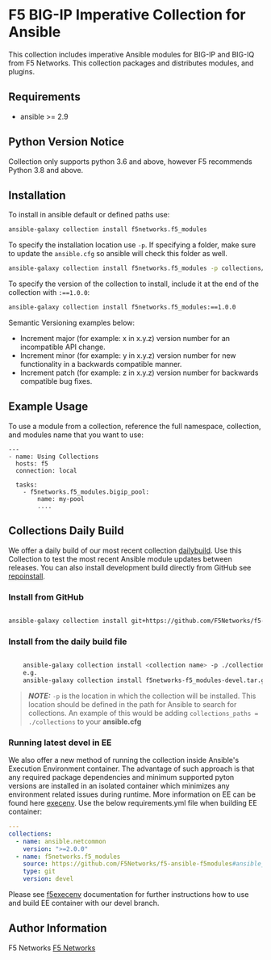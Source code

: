 # F5 BIG-IP Imperative Collection for Ansible

This collection includes imperative Ansible modules for BIG-IP and BIG-IQ from F5 Networks.
This collection packages and distributes modules, and plugins.

## Requirements

 - ansible >= 2.9

## Python Version Notice
Collection only supports python 3.6 and above, however F5 recommends Python 3.8 and above.

## Installation
To install in ansible default or defined paths use:
```bash
ansible-galaxy collection install f5networks.f5_modules
```

To specify the installation location use `-p`. If specifying a folder, make sure to update the `ansible.cfg` so ansible will check this folder as well.
```bash
ansible-galaxy collection install f5networks.f5_modules -p collections/
```

To specify the version of the collection to install, include it at the end of the collection with `:==1.0.0`:
```bash
ansible-galaxy collection install f5networks.f5_modules:==1.0.0
```

Semantic Versioning examples below:
- Increment major (for example: x in x.y.z) version number for an incompatible API change.
- Increment minor (for example: y in x.y.z) version number for new functionality in a backwards compatible manner.
- Increment patch (for example: z in x.y.z) version number for backwards compatible bug fixes.

## Example Usage

To use a module from a collection, reference the full namespace, collection, and modules name that you want to use:

```
---
- name: Using Collections
  hosts: f5
  connection: local

  tasks:
    - f5networks.f5_modules.bigip_pool:
        name: my-pool
        ....

```

## Collections Daily Build

We offer a daily build of our most recent collection [dailybuild]. Use this Collection to test the most
recent Ansible module updates between releases. You can also install development build directly from GitHub see [repoinstall].

### Install from GitHub
```bash

ansible-galaxy collection install git+https://github.com/F5Networks/f5-ansible-bigip.git#ansible_collections/f5networks/f5_bigip
```

### Install from the daily build file
```bash

    ansible-galaxy collection install <collection name> -p ./collections
    e.g.
    ansible-galaxy collection install f5networks-f5_modules-devel.tar.gz -p ./collections
```

> **_NOTE:_**  `-p` is the location in which the collection will be installed. This location should be defined in the path for
    Ansible to search for collections. An example of this would be adding ``collections_paths = ./collections``
    to your **ansible.cfg**

### Running latest devel in EE
We also offer a new method of running the collection inside Ansible's Execution Environment container. 
The advantage of such approach is that any required package dependencies and minimum supported pyton versions are 
installed in an isolated container which minimizes any environment related issues during runtime. More information on EE
can be found here [execenv]. Use the below requirements.yml file when building EE container:

```yaml
---
collections:
  - name: ansible.netcommon
    version: ">=2.0.0"
  - name: f5networks.f5_modules
    source: https://github.com/F5Networks/f5-ansible-f5modules#ansible_collections/f5networks/f5_modules
    type: git
    version: devel
```

Please see [f5execenv] documentation for further instructions how to use and build EE container with our devel branch.


## Author Information

F5 Networks
[F5 Networks](http://www.f5.com)


[repoinstall]: https://docs.ansible.com/ansible/latest/user_guide/collections_using.html#installing-a-collection-from-a-git-repository
[dailybuild]: https://f5-ansible.s3.amazonaws.com/collections/f5networks-f5_modules-devel.tar.gz
[execenv]: https://docs.ansible.com/automation-controller/latest/html/userguide/execution_environments.html
[f5execenv]: http://clouddocs.f5.com/products/orchestration/ansible/devel/usage/exec-env.html
